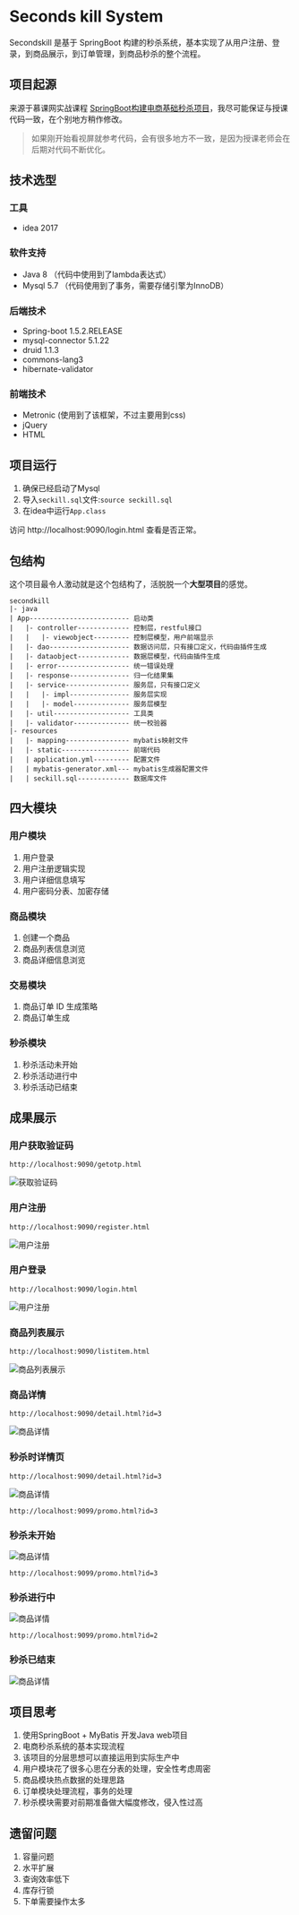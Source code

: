 # Seconds kill System

Secondskill 是基于 SpringBoot 构建的秒杀系统，基本实现了从用户注册、登录，到商品展示，到订单管理，到商品秒杀的整个流程。


## 项目起源

来源于慕课网实战课程 [SpringBoot构建电商基础秒杀项目](http://www.imooc.com/learn/1079)，我尽可能保证与授课代码一致，在个别地方稍作修改。

> 如果刚开始看视屏就参考代码，会有很多地方不一致，是因为授课老师会在后期对代码不断优化。


## 技术选型

### 工具

- idea 2017

### 软件支持

- Java 8 （代码中使用到了lambda表达式）
- Mysql 5.7 （代码使用到了事务，需要存储引擎为InnoDB）

### 后端技术

- Spring-boot 1.5.2.RELEASE
- mysql-connector 5.1.22
- druid 1.1.3
- commons-lang3
- hibernate-validator

### 前端技术

- Metronic (使用到了该框架，不过主要用到css)
- jQuery
- HTML

## 项目运行

1. 确保已经启动了Mysql
2. 导入`seckill.sql`文件:`source seckill.sql`
3. 在idea中运行`App.class`

访问 http://localhost:9090/login.html 查看是否正常。

## 包结构

这个项目最令人激动就是这个包结构了，活脱脱一个**大型项目**的感觉。

```
secondkill
|- java
| App------------------------- 启动类
|   |- controller------------- 控制层，restful接口
|   |   |- viewobject--------- 控制层模型，用户前端显示
|   |- dao-------------------- 数据访问层，只有接口定义，代码由插件生成
|   |- dataobject------------- 数据层模型，代码由插件生成
|   |- error------------------ 统一错误处理
|   |- response--------------- 归一化结果集
|   |- service---------------- 服务层，只有接口定义
|   |   |- impl--------------- 服务层实现
|   |   |- model-------------- 服务层模型
|   |- util------------------- 工具类
|   |- validator-------------- 统一校验器
|- resources
|   |- mapping---------------- mybatis映射文件
|   |- static----------------- 前端代码
|   | application.yml--------- 配置文件
|   | mybatis-generator.xml--- mybatis生成器配置文件
|   | seckill.sql------------- 数据库文件
```

## 四大模块

### 用户模块

1. 用户登录
2. 用户注册逻辑实现
3. 用户详细信息填写
4. 用户密码分表、加密存储

### 商品模块

1. 创建一个商品
2. 商品列表信息浏览
3. 商品详细信息浏览

### 交易模块

1. 商品订单 ID 生成策略
2. 商品订单生成

### 秒杀模块

1. 秒杀活动未开始
2. 秒杀活动进行中
3. 秒杀活动已结束

## 成果展示

### 用户获取验证码

`http://localhost:9090/getotp.html`

![获取验证码](./src/main/resources/static/images/info/pic1226220152.png)

### 用户注册

`http://localhost:9090/register.html`


![用户注册](./src/main/resources/static/images/info/pic1226220225.png)

### 用户登录

`http://localhost:9090/login.html`

![用户注册](./src/main/resources/static/images/info/pic1226220212.png)

### 商品列表展示

`http://localhost:9090/listitem.html`

![商品列表展示](./src/main/resources/static/images/info/pic1226220647.png)

### 商品详情

`http://localhost:9090/detail.html?id=3`

![商品详情](./src/main/resources/static/images/info/pic1226220720.png)

### 秒杀时详情页

`http://localhost:9090/detail.html?id=3`

![商品详情](./src/main/resources/static/images/info/pic0109223249.png)

`http://localhost:9099/promo.html?id=3`

### 秒杀未开始
![商品详情](./src/main/resources/static/images/info/pic0109223513.png)

`http://localhost:9099/promo.html?id=3`

### 秒杀进行中
![商品详情](./src/main/resources/static/images/info/pic0109223321.png)

`http://localhost:9099/promo.html?id=2`

### 秒杀已结束
![商品详情](./src/main/resources/static/images/info/pic0109223303.png)

## 项目思考

1. 使用SpringBoot + MyBatis 开发Java web项目
2. 电商秒杀系统的基本实现流程
3. 该项目的分层思想可以直接运用到实际生产中
4. 用户模块花了很多心思在分表的处理，安全性考虑周密
5. 商品模块热点数据的处理思路
6. 订单模块处理流程，事务的处理
7. 秒杀模块需要对前期准备做大幅度修改，侵入性过高

## 遗留问题

1. 容量问题
2. 水平扩展
3. 查询效率低下
4. 库存行锁
5. 下单需要操作太多





